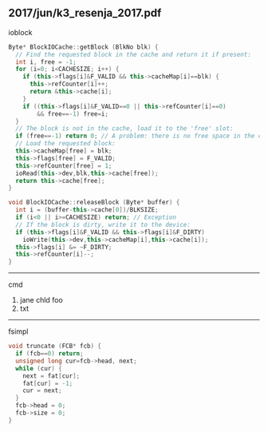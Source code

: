 2017/jun/k3_resenja_2017.pdf
--------------------------------------------------------------------------------
ioblock
```cpp
Byte* BlockIOCache::getBlock (BlkNo blk) {
  // Find the requested block in the cache and return it if present:
  int i, free = -1;
  for (i=0; i<CACHESIZE; i++) {
    if (this->flags[i]&F_VALID && this->cacheMap[i]==blk) {
      this->refCounter[i]++;
      return &this->cache[i];
    }
    if ((this->flags[i]&F_VALID==0 || this->refCounter[i]==0)
        && free==-1) free=i;
  }
  // The block is not in the cache, load it to the 'free' slot:
  if (free==-1) return 0; // A problem: there is no free space in the cache
  // Load the requested block:
  this->cacheMap[free] = blk;
  this->flags[free] = F_VALID;
  this->refCounter[free] = 1;
  ioRead(this->dev,blk,this->cache[free]);
  return this->cache[free];
}

void BlockIOCache::releaseBlock (Byte* buffer) {
  int i = (buffer-this->cache[0])/BLKSIZE;
  if (i<0 || i>=CACHESIZE) return; // Exception
  // If the block is dirty, write it to the device:
  if (this->flags[i]&F_VALID && this->flags[i]&F_DIRTY)
    ioWrite(this->dev,this->cacheMap[i],this->cache[i]);
  this->flags[i] &= ~F_DIRTY;
  this->refCounter[i]--;
}
```

--------------------------------------------------------------------------------
cmd
1. jane chld foo
2. txt

--------------------------------------------------------------------------------
fsimpl
```cpp
void truncate (FCB* fcb) {
  if (fcb==0) return;
  unsigned long cur=fcb->head, next;
  while (cur) {
    next = fat[cur];
    fat[cur] = -1;
    cur = next;
  }
  fcb->head = 0;
  fcb->size = 0;
}
```
